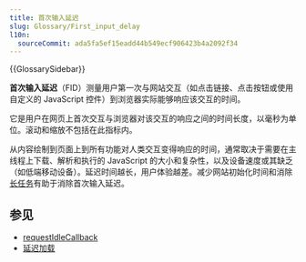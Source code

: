 ```yaml
---
title: 首次输入延迟
slug: Glossary/First_input_delay
l10n:
  sourceCommit: ada5fa5ef15eadd44b549ecf906423b4a2092f34
---
```


{{GlossarySidebar}}

**首次输入延迟**（FID）测量用户第一次与网站交互（如点击链接、点击按钮或使用自定义的 JavaScript 控件）到浏览器实际能够响应该交互的时间。

它是用户在网页上首次交互与浏览器对该交互的响应之间的时间长度，以毫秒为单位。滚动和缩放不包括在此指标内。

从内容绘制到页面上到所有功能对人类交互变得响应的时间，通常取决于需要在主线程上下载、解析和执行的 JavaScript 的大小和复杂性，以及设备速度或其缺乏（如低端移动设备）。延迟时间越长，用户体验越差。减少网站初始化时间和消除[长任务](/zh-CN/docs/Web/API/PerformanceLongTaskTiming)有助于消除首次输入延迟。

## 参见

- [requestIdleCallback](/zh-CN/docs/Web/API/Window/requestIdleCallback)
- [延迟加载](/zh-CN/docs/Web/Performance/Lazy_loading)
